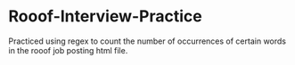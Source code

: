 # Rooof-Interview-Practice
Practiced using regex to count the number of occurrences of certain words in the rooof job posting html file. 

